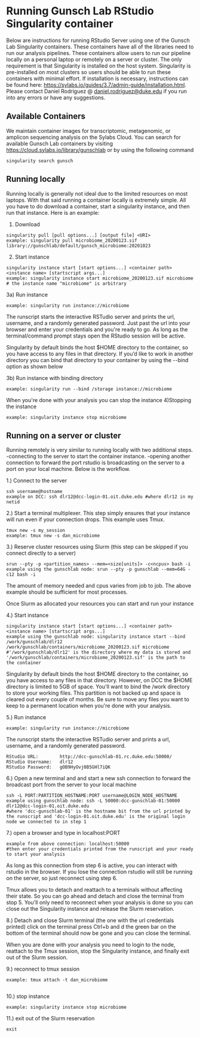 Running Gunsch Lab RStudio Singularity container 
=============================

Below are instructions for running RStudio Server using one of the Gunsch Lab Singularity containers. These containers have all of the libraries need to run our analysis pipelines. These containers allow users to run our pipeline locally on a personal laptop or remotely on a server or cluster. The only requirement is that Singularity is installed on the host system. Singularity is pre-installed on most clusters so users should be able to run these containers with minimal effort. If installation is necessary, instructions can be found here: https://sylabs.io/guides/3.7/admin-guide/installation.html. Please contact Daniel Rodriguez @ daniel.rodriguez@duke.edu if you run into any errors or have any suggestions. 


## Available Containers
We maintain container images for transcriptomic, metagenomic, or amplicon sequencing analysis on the Sylabs Cloud. 
You can search for available Gunsch Lab containers by visiting https://cloud.sylabs.io/library/gunschlab or by using the following command
```
singularity search gunsch
```



## Running locally
Running locally is generally not ideal due to the limited resources on most laptops. With that said running a container locally is extremely simple. All you have to do download a container, start a singularity instance, and then run that instance. Here is an example:

1) Download
```
singularity pull [pull options...] [output file] <URI>
example: singularity pull microbiome_20200123.sif library://gunschlab/default/gunsch_microbiome:20201023 
```

2) Start instance
```
singularity instance start [start options...] <container path> <instance name> [startscript args...]
example: singularity instance start microbiome_20200123.sif microbiome # the instance name "microbiome" is arbitrary 
```

3a) Run instance
```
example: singularity run instance://microbiome
```
The runscript starts the interactive RSTudio server and prints the url, username, and a randomly generated password. Just past the url into your browser and enter your credentials and you're ready to go. As long as the terminal/command prompt stays open the RStudio session will be active. 

Singularity by default binds the host $HOME directory to the container, so you have access to any files in that directory. If you’d like to work in another directory you can bind that directory to your container by using the --bind option as shown below

3b) Run instance with binding directory
```
example: singularity run --bind /storage instance://microbiome
```

When you're done with your analysis you can stop the instance
4)Stopping the instance
```
example: singularity instance stop microbiome
```

## Running on a server or cluster 

Running remotely is very similar to running locally with two additional steps. 
-connecting to the server to start the container instance. 
-opening another connection to forward the port rstudio is broadcasting on the server to a port on your local machine. Below is the workflow.

1.) Connect to the server
```
ssh username@hostname
example on DCC: ssh dlr12@dcc-login-01.oit.duke.edu #where dlr12 in my netid
```

2.) Start a terminal multiplexer. This step simply ensures that your instance will run even if your connection drops. This example uses Tmux.
```
tmux new -s my_session
example: tmux new -s dan_microbiome
```

3.) Reserve cluster resources using Slurm (this step can be skipped if you connect directly to a server)
```
srun --pty -p <partition_names> --mem=<size[units]> -c<ncpus> bash -i
example using the gunschlab node: srun --pty -p gunschlab --mem=64G -c12 bash -i 
```
The amount of memory needed and cpus varies from job to job. The above example should be sufficient for most processes.

Once Slurm as allocated your resources you can start and run your instance

4.) Start instance
```
singularity instance start [start options...] <container path> <instance name> [startscript args...]
example using the gunschlab node: singularity instance start --bind /work/gunschlab/dlr12 /work/gunschlab/containers/microbiome_20200123.sif microbiome 
#'/work/gunschlab/dlr12' is the directory where my data is stored and '/work/gunschlab/containers/microbiome_20200123.sif' is the path to the container
```
Singularity by default binds the host $HOME directory to the container, so you have access to any files in that directory. However, on DCC the $HOME directory is limited to 5GB of space. You'll want to bind the /work directory to store your working files. This partition is not backed up and space is cleared out every couple of months. Be sure to move any files you want to keep to a permanent location when you're done with your analysis. 

5.) Run instance 
```
example: singularity run instance://microbiome
```
The runscript starts the interactive RSTudio server and prints a url, username, and a randomly generated password. 
```
RStudio URL:		http://dcc-gunschlab-01.rc.duke.edu:50000/
RStudio Username:	dlr12
RStudio Password:	gOB9HyOvj0B5GHl7iQK
```

6.) Open a new terminal and and start a new ssh connection to forward the broadcast port from the server to your local machine
```
ssh -L PORT:PARTITION_HOSTNAME:PORT username@LOGIN_NODE_HOSTNAME
example using gunschlab node: ssh -L 50000:dcc-gunschlab-01:50000 dlr12@dcc-login-01.oit.duke.edu
#where 'dcc-gunschlab-01' is the hostname bit from the url printed by the runscript and 'dcc-login-01.oit.duke.edu' is the original login node we connected to in step 1 
```

7.) open a browser and type in localhost:PORT
```
example from above connection: localhost:50000
#then enter your credentials printed from the runscript and your ready to start your analysis
```
As long as this connection from step 6 is active, you can interact with rstudio in the browser. If you lose the connection rstudio will still be running on the server, so just reconnect using step 6.


Tmux allows you to detach and reattach to a terminals without affecting their state. So you can go ahead and detach and close the terminal from stop 5. You'll only need to reconnect when your analysis is done so you can close out the Singularity instance and release the Slurm reservation.

8.) Detach and close Slurm terminal (the one with the url credentials printed)
click on the terminal
press Ctrl+b and d
the green bar on the bottom of the terminal should now be gone and you can close the terminal.

When you are done with your analysis you need to login to the node, reattach to the Tmux session, stop the Singularity instance, and finally exit out of the Slurm session. 

9.) reconnect to tmux session
```
example: tmux attach -t dan_microbiome
 
```
10.) stop instance 
```
example: singularity instance stop microbiome
```

11.) exit out of the Slurm reservation
```
exit
```

























